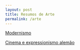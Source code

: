 ```yaml
---
layout: post
title: Resumos de Arte
permalink: /arte
---
```


[<i class="fa-solid fa-square-arrow-up-right"></i> Modernismo](/arte/modernismo)

[<i class="fa-solid fa-square-arrow-up-right"></i> Cinema e expressionismo alemão](/arte/cinema)

